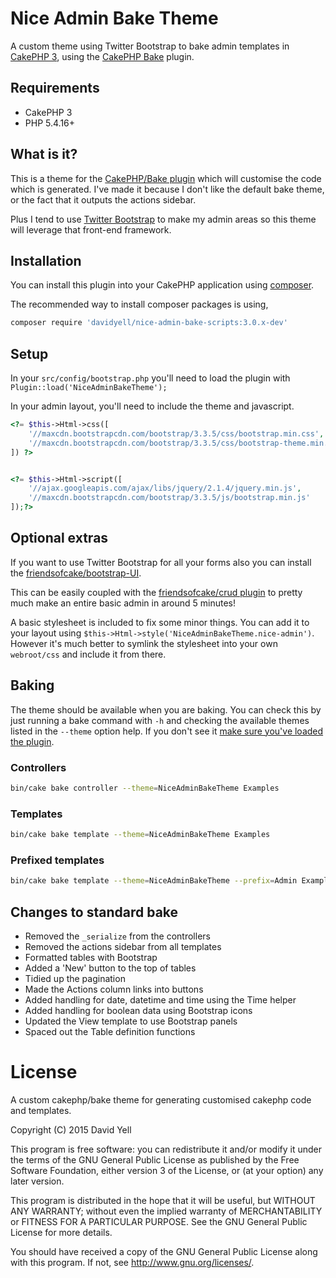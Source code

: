 # Nice Admin Bake Theme
A custom theme using Twitter Bootstrap to bake admin templates in [CakePHP 3](https://github.com/cakephp/cakephp), 
using the [CakePHP Bake](https://github.com/cakephp/bake) plugin.

## Requirements
* CakePHP 3
* PHP 5.4.16+

## What is it?
This is a theme for the [CakePHP/Bake plugin](https://github.com/cakephp/bake) which will customise the code which is 
generated. I've made it because I don't like the default bake theme, or the fact that it outputs the actions sidebar.

Plus I tend to use [Twitter Bootstrap](http://getbootstrap.com/) to make my admin areas so this theme will 
leverage that front-end framework.

## Installation
You can install this plugin into your CakePHP application using [composer](http://getcomposer.org).

The recommended way to install composer packages is using, 

```bash
composer require 'davidyell/nice-admin-bake-scripts:3.0.x-dev'
```

## Setup
In your `src/config/bootstrap.php` you'll need to load the plugin with `Plugin::load('NiceAdminBakeTheme');`

In your admin layout, you'll need to include the theme and javascript.

```php
<?= $this->Html->css([
    '//maxcdn.bootstrapcdn.com/bootstrap/3.3.5/css/bootstrap.min.css',
    '//maxcdn.bootstrapcdn.com/bootstrap/3.3.5/css/bootstrap-theme.min.css'
]) ?>


<?= $this->Html->script([
    '//ajax.googleapis.com/ajax/libs/jquery/2.1.4/jquery.min.js',
    '//maxcdn.bootstrapcdn.com/bootstrap/3.3.5/js/bootstrap.min.js'
]);?>
```

## Optional extras
If you want to use Twitter Bootstrap for all your forms also you can install the [friendsofcake/bootstrap-UI](https://github.com/friendsofcake/bootstrap-ui).

This can be easily coupled with the [friendsofcake/crud plugin](https://github.com/friendsofcake/crud) to pretty much make
an entire basic admin in around 5 minutes!

A basic stylesheet is included to fix some minor things. You can add it to your layout 
using `$this->Html->style('NiceAdminBakeTheme.nice-admin')`. However it's much better to symlink the stylesheet into your 
own `webroot/css` and include it from there.

## Baking
The theme should be available when you are baking. You can check this by just running a bake command with `-h` and 
checking the available themes listed in the `--theme` option help. If you don't see it [make sure you've loaded the plugin](#setup).

### Controllers
```bash
bin/cake bake controller --theme=NiceAdminBakeTheme Examples
```

### Templates
```bash
bin/cake bake template --theme=NiceAdminBakeTheme Examples
```

### Prefixed templates
```bash
bin/cake bake template --theme=NiceAdminBakeTheme --prefix=Admin Examples
```

## Changes to standard bake
* Removed the `_serialize` from the controllers
* Removed the actions sidebar from all templates
* Formatted tables with Bootstrap
* Added a 'New' button to the top of tables
* Tidied up the pagination
* Made the Actions column links into buttons
* Added handling for date, datetime and time using the Time helper
* Added handling for boolean data using Bootstrap icons
* Updated the View template to use Bootstrap panels
* Spaced out the Table definition functions

# License
A custom cakephp/bake theme for generating customised cakephp code and templates. 

Copyright (C) 2015  David Yell

This program is free software: you can redistribute it and/or modify
it under the terms of the GNU General Public License as published by
the Free Software Foundation, either version 3 of the License, or
(at your option) any later version.

This program is distributed in the hope that it will be useful,
but WITHOUT ANY WARRANTY; without even the implied warranty of
MERCHANTABILITY or FITNESS FOR A PARTICULAR PURPOSE.  See the
GNU General Public License for more details.

You should have received a copy of the GNU General Public License
along with this program.  If not, see <http://www.gnu.org/licenses/>.
